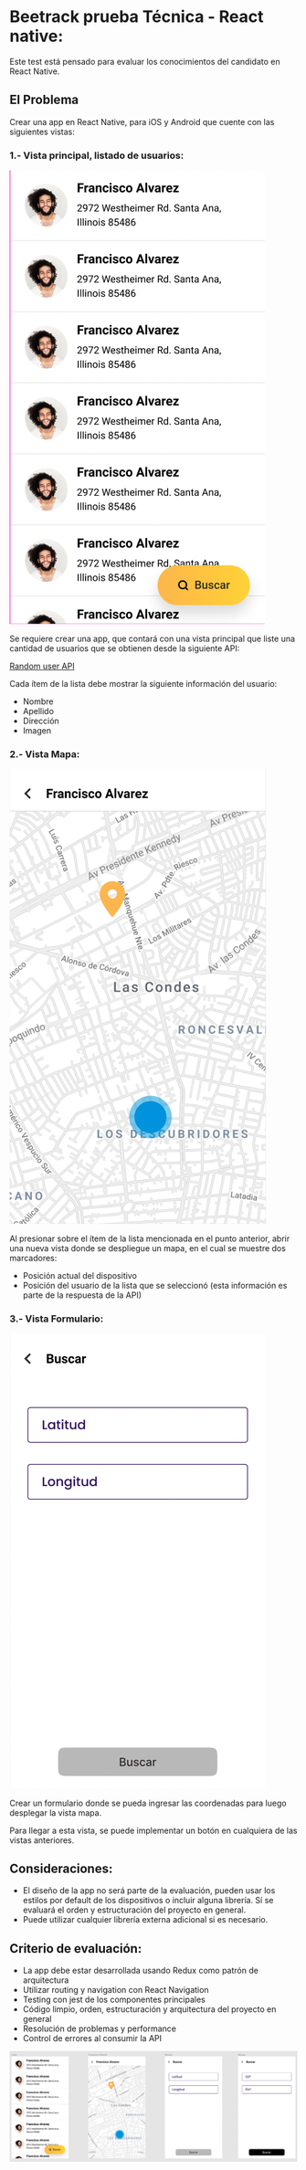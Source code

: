 # Beetrack prueba Técnica - React native:
Este test está pensado para evaluar los conocimientos del candidato en React Native.

## El Problema
Crear una app en React Native, para iOS y Android que cuente con las siguientes vistas:

### 1.- Vista principal, listado de usuarios:

![alt text](https://raw.githubusercontent.com/Beetrack/react-native-test/main/images/Home.png "App")

Se requiere crear una app, que contará con una vista principal que liste una cantidad de usuarios que se obtienen desde la siguiente API:

[Random user API](https://randomuser.me/api/?results=30)

Cada ítem de la lista debe mostrar la siguiente información del usuario:
* Nombre
* Apellido
* Dirección
* Imagen

### 2.- Vista Mapa:

![alt text](https://raw.githubusercontent.com/Beetrack/react-native-test/main/images/Map.png "App")

Al presionar sobre el ítem de la lista mencionada en el punto anterior, abrir una nueva vista donde se despliegue un mapa, en el cual se muestre dos marcadores:
* Posición actual del dispositivo
* Posición del usuario de la lista que se seleccionó (esta información es parte de la respuesta de la API)

### 3.- Vista Formulario:

![alt text](https://raw.githubusercontent.com/Beetrack/react-native-test/main/images/Form.png "App")

Crear un formulario donde se pueda ingresar las coordenadas para luego desplegar la vista mapa.

Para llegar a esta vista, se puede implementar un botón en cualquiera de las vistas anteriores.

## Consideraciones:
* El diseño de la app no será parte de la evaluación, pueden usar los estilos por default de los dispositivos o incluir alguna librería. Sí se evaluará el orden y estructuración del proyecto en general.
* Puede utilizar cualquier librería externa adicional si es necesario.

## Criterio de evaluación:
* La app debe estar desarrollada usando Redux como patrón de arquitectura
* Utilizar routing y navigation con React Navigation
* Testing con jest de los componentes principales
* Código limpio, orden, estructuración y arquitectura del proyecto en general
* Resolución de problemas y performance
* Control de errores al consumir la API

![alt text](https://raw.githubusercontent.com/Beetrack/react-native-test/main/images/App.png "App")



